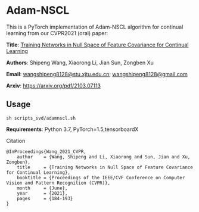 # Adam-NSCL
This is a PyTorch implementation of Adam-NSCL algorithm for continual learning from our CVPR2021 (oral) paper:

**Title**: [Training Networks in Null Space of Feature Covariance for Continual Learning](https://openaccess.thecvf.com/content/CVPR2021/papers/Wang_Training_Networks_in_Null_Space_of_Feature_Covariance_for_Continual_CVPR_2021_paper.pdf)

**Authors**: Shipeng Wang, Xiaorong Li, Jian Sun, Zongben Xu

**Email**: wangshipeng8128@stu.xjtu.edu.cn; wangshipeng8128@gmail.com

**Arxiv**: https://arxiv.org/pdf/2103.07113


Usage
-

```
sh scripts_svd/adamnscl.sh
```

**Requirements**: Python 3.7, PyTorch=1.5,tensorboardX

Citation
```
@InProceedings{Wang_2021_CVPR,
    author    = {Wang, Shipeng and Li, Xiaorong and Sun, Jian and Xu, Zongben},
    title     = {Training Networks in Null Space of Feature Covariance for Continual Learning},
    booktitle = {Proceedings of the IEEE/CVF Conference on Computer Vision and Pattern Recognition (CVPR)},
    month     = {June},
    year      = {2021},
    pages     = {184-193}
}
```
